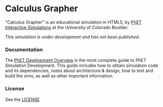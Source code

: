 Calculus Grapher
================

"Calculus Grapher" is an educational simulation in HTML5, by <a href="https://phet.colorado.edu/" target="_blank">PhET Interactive Simulations</a>
at the University of Colorado Boulder.

*This simulation is under development and has not been published.*

### Documentation
The <a href="https://github.com/phetsims/phet-info/blob/master/doc/phet-development-overview.md" target="_blank">PhET Development Overview</a> is the most complete guide to PhET Simulation
Development. This guide includes how to obtain simulation code and its dependencies, notes about architecture & design, how to test and build
the sims, as well as other important information.

### License
See the <a href="https://github.com/phetsims/calculus-grapher/blob/master/LICENSE" target="_blank">LICENSE</a>
